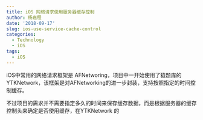 ```yaml
---
title: iOS 网络请求使用服务器缓存控制
author: 杨嘉程
date: '2018-09-17'
slug: ios-use-service-cache-control
categories:
  - Technology
  - iOS
tags:
  - iOS
---
```

iOS中常用的网络请求框架是 AFNetworing，项目中一开始使用了猿题库的YTKNetwork，该框架是对AFNetworking的进一步封装，支持按照指定的时间控制缓存。

不过项目的需求并不需要指定多久的时间来保存缓存数据，而是根据服务器的缓存控制头来确定是否使用缓存，在YTKNetwork 的